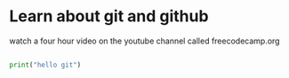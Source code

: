 # Learn about git and github
  watch a four hour video on the youtube channel called freecodecamp.org

``` python

print("hello git")

```
